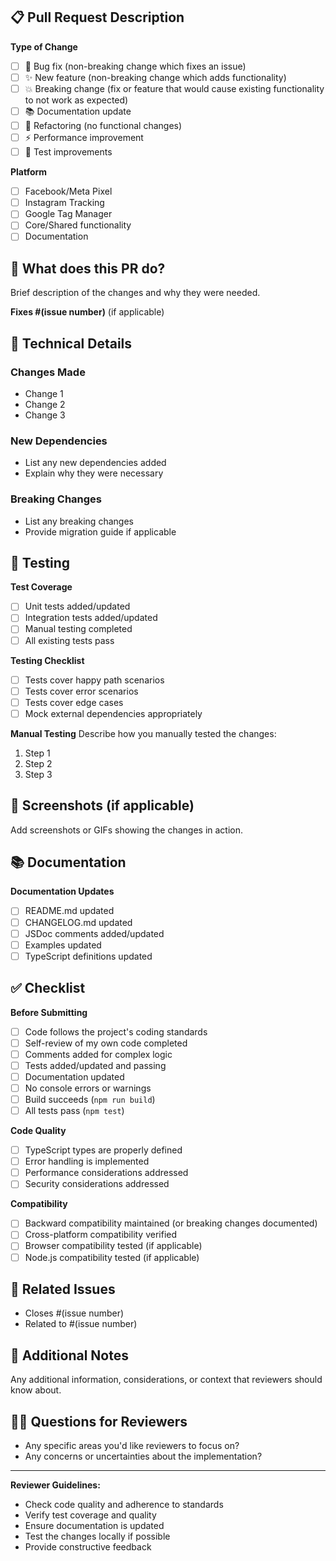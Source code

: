 ## 📋 Pull Request Description

**Type of Change**

- [ ] 🐛 Bug fix (non-breaking change which fixes an issue)
- [ ] ✨ New feature (non-breaking change which adds functionality)
- [ ] 💥 Breaking change (fix or feature that would cause existing functionality
      to not work as expected)
- [ ] 📚 Documentation update
- [ ] 🔧 Refactoring (no functional changes)
- [ ] ⚡ Performance improvement
- [ ] 🧪 Test improvements

**Platform**

- [ ] Facebook/Meta Pixel
- [ ] Instagram Tracking
- [ ] Google Tag Manager
- [ ] Core/Shared functionality
- [ ] Documentation

## 🎯 What does this PR do?

Brief description of the changes and why they were needed.

**Fixes #(issue number)** (if applicable)

## 🔧 Technical Details

### Changes Made

- Change 1
- Change 2
- Change 3

### New Dependencies

- List any new dependencies added
- Explain why they were necessary

### Breaking Changes

- List any breaking changes
- Provide migration guide if applicable

## 🧪 Testing

**Test Coverage**

- [ ] Unit tests added/updated
- [ ] Integration tests added/updated
- [ ] Manual testing completed
- [ ] All existing tests pass

**Testing Checklist**

- [ ] Tests cover happy path scenarios
- [ ] Tests cover error scenarios
- [ ] Tests cover edge cases
- [ ] Mock external dependencies appropriately

**Manual Testing** Describe how you manually tested the changes:

1. Step 1
2. Step 2
3. Step 3

## 📸 Screenshots (if applicable)

Add screenshots or GIFs showing the changes in action.

## 📚 Documentation

**Documentation Updates**

- [ ] README.md updated
- [ ] CHANGELOG.md updated
- [ ] JSDoc comments added/updated
- [ ] Examples updated
- [ ] TypeScript definitions updated

## ✅ Checklist

**Before Submitting**

- [ ] Code follows the project's coding standards
- [ ] Self-review of my own code completed
- [ ] Comments added for complex logic
- [ ] Tests added/updated and passing
- [ ] Documentation updated
- [ ] No console errors or warnings
- [ ] Build succeeds (`npm run build`)
- [ ] All tests pass (`npm test`)

**Code Quality**

- [ ] TypeScript types are properly defined
- [ ] Error handling is implemented
- [ ] Performance considerations addressed
- [ ] Security considerations addressed

**Compatibility**

- [ ] Backward compatibility maintained (or breaking changes documented)
- [ ] Cross-platform compatibility verified
- [ ] Browser compatibility tested (if applicable)
- [ ] Node.js compatibility tested (if applicable)

## 🔗 Related Issues

- Closes #(issue number)
- Related to #(issue number)

## 📝 Additional Notes

Any additional information, considerations, or context that reviewers should
know about.

## 🙋‍♂️ Questions for Reviewers

- Any specific areas you'd like reviewers to focus on?
- Any concerns or uncertainties about the implementation?

---

**Reviewer Guidelines:**

- Check code quality and adherence to standards
- Verify test coverage and quality
- Ensure documentation is updated
- Test the changes locally if possible
- Provide constructive feedback

